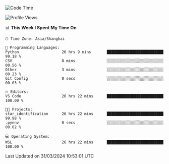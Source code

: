 <!--START_SECTION:waka-->
![Code Time](http://img.shields.io/badge/Code%20Time-1%2C590%20hrs%2015%20mins-blue)

![Profile Views](http://img.shields.io/badge/Profile%20Views-0-blue)

📊 **This Week I Spent My Time On** 

```text
🕑︎ Time Zone: Asia/Shanghai

💬 Programming Languages: 
Python                   26 hrs 9 mins       █████████████████████████   99.18 % 
CSV                      8 mins              ░░░░░░░░░░░░░░░░░░░░░░░░░   00.56 % 
Other                    3 mins              ░░░░░░░░░░░░░░░░░░░░░░░░░   00.23 % 
Git Config               0 secs              ░░░░░░░░░░░░░░░░░░░░░░░░░   00.03 % 

🔥 Editors: 
VS Code                  26 hrs 22 mins      █████████████████████████   100.00 % 

🐱‍💻 Projects: 
star_identification      26 hrs 22 mins      █████████████████████████   99.98 % 
.pyenv                   0 secs              ░░░░░░░░░░░░░░░░░░░░░░░░░   00.02 % 

💻 Operating System: 
WSL                      26 hrs 22 mins      █████████████████████████   100.00 % 
```


 Last Updated on 31/03/2024 10:53:01 UTC
<!--END_SECTION:waka-->